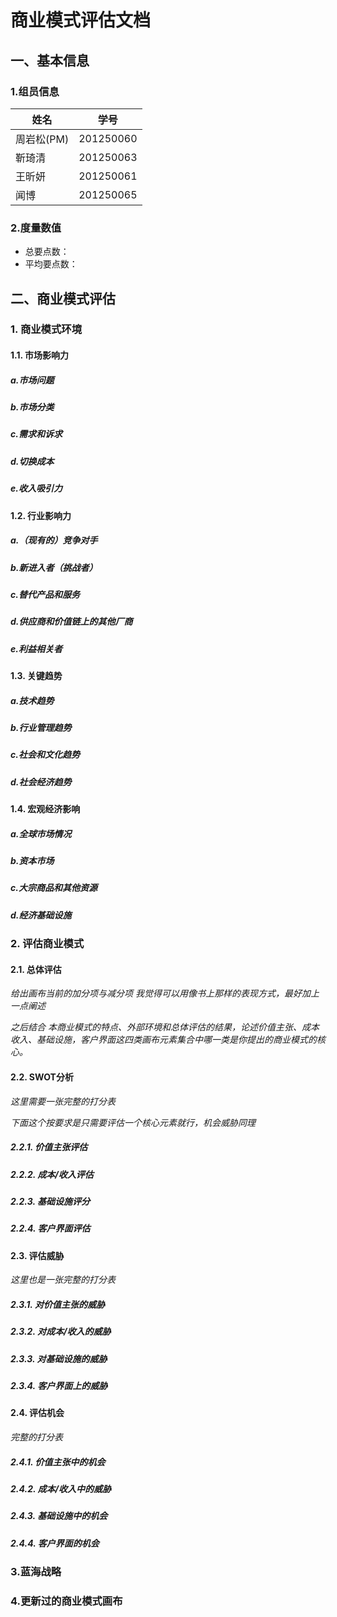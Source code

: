 # 商业模式评估文档

## 一、基本信息

### 1.组员信息

| 姓名       | 学号      |
| ---------- | --------- |
| 周岩松(PM) | 201250060 |
| 靳琦清     | 201250063 |
| 王昕妍     | 201250061 |
| 闻博       | 201250065 |

### 2.度量数值

- 总要点数：
- 平均要点数：

## 二、商业模式评估

### 1. 商业模式环境

#### 1.1. 市场影响力

##### a.市场问题



##### b.市场分类



##### c.需求和诉求



##### d.切换成本



##### e.收入吸引力



#### 1.2. 行业影响力

##### a.（现有的）竞争对手



##### b.新进入者（挑战者）



##### c.替代产品和服务



##### d.供应商和价值链上的其他厂商



##### e.利益相关者



#### 1.3. 关键趋势

##### a.技术趋势



##### b.行业管理趋势



##### c.社会和文化趋势



##### d.社会经济趋势



#### 1.4. 宏观经济影响

##### a.全球市场情况



##### b.资本市场



##### c.大宗商品和其他资源



##### d.经济基础设施



### 2. 评估商业模式

#### 2.1. 总体评估

*给出画布当前的加分项与减分项 我觉得可以用像书上那样的表现方式，最好加上一点阐述*

*之后结合 本商业模式的特点、外部环境和总体评估的结果，论述价值主张、成本收入、基础设施，客户界面这四类画布元素集合中哪一类是你提出的商业模式的核心。*

#### 2.2. SWOT分析

*这里需要一张完整的打分表*

*下面这个按要求是只需要评估一个核心元素就行，机会威胁同理*

##### 2.2.1. 价值主张评估



##### 2.2.2. 成本/收入评估



##### 2.2.3. 基础设施评分



##### 2.2.4. 客户界面评估



#### 2.3. 评估威胁

*这里也是一张完整的打分表*

##### 2.3.1. 对价值主张的威胁



##### 2.3.2. 对成本/收入的威胁



##### 2.3.3. 对基础设施的威胁



##### 2.3.4. 客户界面上的威胁



#### 2.4. 评估机会

*完整的打分表*

##### 2.4.1. 价值主张中的机会



##### 2.4.2. 成本/收入中的威胁



##### 2.4.3. 基础设施中的机会



##### 2.4.4. 客户界面的机会



### 3.蓝海战略



### 4.更新过的商业模式画布



#### 